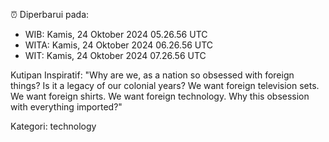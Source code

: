 ⏰ Diperbarui pada:
- WIB: Kamis, 24 Oktober 2024 05.26.56 UTC
- WITA: Kamis, 24 Oktober 2024 06.26.56 UTC
- WIT: Kamis, 24 Oktober 2024 07.26.56 UTC

Kutipan Inspiratif:
"Why are we, as a nation so obsessed with foreign things? Is it a legacy of our colonial years? We want foreign television sets. We want foreign shirts. We want foreign technology. Why this obsession with everything imported?"


Kategori: technology

